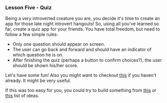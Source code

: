 ### Lesson Five - Quiz 

Being a very introverted creature you are, you decide it's time to create an app for those late night introvert hangouts!
So, using all you've learned so far, create a quiz app for your friends. You have total freedom, but need to follow a few simple rules:
* Only one question should appear on screen.
* The user can go back and forward and should have an indicator of which question he is on.
* After finishing the quiz (perhaps a button to confirm choices?), the user should be shown his/her score.

Let's have some fun!
Also you might want to checkout [this](https://reactjs.org/docs/faq-functions.html) if you haven't already.
It might be very useful.

If this was too easy for you, you could try to build something from [this](https://medium.freecodecamp.org/every-time-you-build-a-to-do-list-app-a-puppy-dies-505b54637a5d) or [this](https://medium.com/@dtkatz/10-react-starter-project-ideas-to-get-you-coding-5b35782e1831) list of ideas.